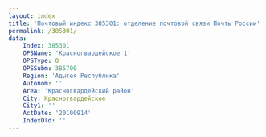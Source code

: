 ```yaml
---
layout: index
title: 'Почтовый индекс 385301: отделение почтовой связи Почты России'
permalink: /385301/
data:
    Index: 385301
    OPSName: 'Красногвардейское 1'
    OPSType: О
    OPSSubm: 385700
    Region: 'Адыгея Республика'
    Autonom: ''
    Area: 'Красногвардейский район'
    City: Красногвардейское
    City1: ''
    ActDate: '20100914'
    IndexOld: ''
---
```

